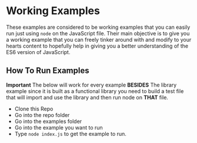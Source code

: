 # Working Examples

These examples are considered to be working examples that you can easily run just using `node` on the JavaScript file. Their main objective is to give you a working example that you can freely tinker around with and modify to your hearts content to hopefully help in giving you a better understanding of the ES6 version of JavaScript.

## How To Run Examples

**Important** The below will work for every example **BESIDES** The library example since it is built as a functional library you need to build a test file that will import and use the library and then run node on **THAT** file.

- Clone this Repo
- Go into the repo folder
- Go into the examples folder
- Go into the example you want to run
- Type `node index.js` to get the example to run.
